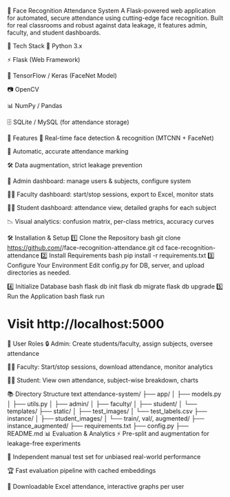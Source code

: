 🧠 Face Recognition Attendance System
A Flask-powered web application for automated, secure attendance using cutting-edge face recognition.
Built for real classrooms and robust against data leakage, it features admin, faculty, and student dashboards.

🚀 Tech Stack
🐍 Python 3.x

⚡ Flask (Web Framework)

🤖 TensorFlow / Keras (FaceNet Model)

📷 OpenCV

📊 NumPy / Pandas

🗄️ SQLite / MySQL (for attendance storage)

🎯 Features
🔎 Real-time face detection & recognition (MTCNN + FaceNet)

📝 Automatic, accurate attendance marking

🛠️ Data augmentation, strict leakage prevention

👑 Admin dashboard: manage users & subjects, configure system

👩‍🏫 Faculty dashboard: start/stop sessions, export to Excel, monitor stats

👨‍🎓 Student dashboard: attendance view, detailed graphs for each subject

📉 Visual analytics: confusion matrix, per-class metrics, accuracy curves

🛠️ Installation & Setup
1️⃣ Clone the Repository
bash
git clone https://github.com/<your-username>/face-recognition-attendance.git
cd face-recognition-attendance
2️⃣ Install Requirements
bash
pip install -r requirements.txt
3️⃣ Configure Your Environment
Edit config.py for DB, server, and upload directories as needed.

4️⃣ Initialize Database
bash
flask db init
flask db migrate
flask db upgrade
5️⃣ Run the Application
bash
flask run

# Visit http://localhost:5000

👥 User Roles
🔒 Admin:
Create students/faculty, assign subjects, oversee attendance

🧑‍🏫 Faculty:
Start/stop sessions, download attendance, monitor analytics

🧑‍🎓 Student:
View own attendance, subject-wise breakdown, charts

📚 Directory Structure
text
attendance-system/
├── app/
│ ├── models.py
│ ├── utils.py
│ ├── admin/
│ ├── faculty/
│ ├── student/
│ └── templates/
├── static/
│ ├── test_images/
│ └── test_labels.csv
├── instance/
│ ├── student_images/
│ └── train/, val/, augmented/
├── instance_augmented/
├── requirements.txt
├── config.py
├── README.md
📊 Evaluation & Analytics
⚡ Pre-split and augmentation for leakage-free experiments

📁 Independent manual test set for unbiased real-world performance

🏆 Fast evaluation pipeline with cached embeddings

🧾 Downloadable Excel attendance, interactive graphs per user
